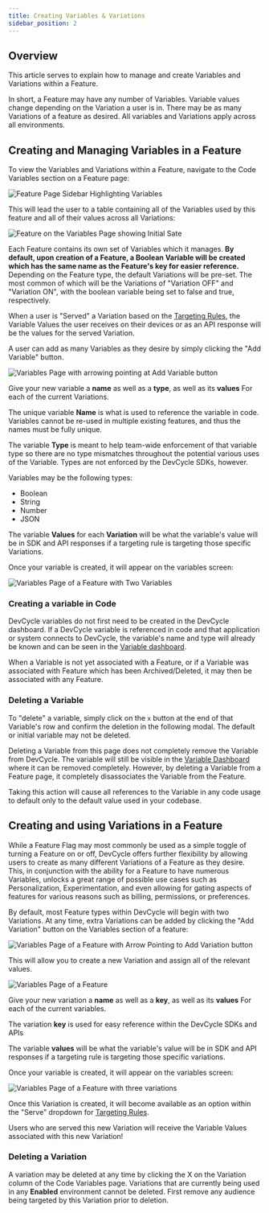 ```yaml
---
title: Creating Variables & Variations
sidebar_position: 2
---
```


## Overview 

This article serves to explain how to manage and create Variables and Variations within a Feature. 

In short, a Feature may have any number of Variables. Variable values change depending on the Variation a user is in. There may be as many Variations of a feature as desired. All variables and Variations apply across all environments. 

## Creating and Managing Variables in a Feature

To view the Variables and Variations within a Feature, navigate to the Code Variables section on a Feature page:

![Feature Page Sidebar Highlighting Variables](/march-2022-variables-sidebar.png)

This will lead the user to a table containing all of the Variables used by this feature and all of their values across all Variations:

![Feature on the Variables Page showing Initial Sate](/december_2021_variables-fancy.png)

Each Feature contains its own set of Variables which it manages. **By default, upon creation of a Feature, a Boolean Variable will be created which has the same name as the Feature's key for easier reference.** Depending on the Feature type, the default Variations will be pre-set. The most common of which will be the Variations of "Variation OFF" and "Variation ON", with the boolean variable being set to false and true, respectively.

When a user is "Served" a Variation based on the [Targeting Rules](/docs/home/feature-management/features-and-variables/targeting-users), the Variable Values the user receives on their devices or as an API response will be the values for the served Variation. 

A user can add as many Variables as they desire by simply clicking the "Add Variable" button. 

![Variables Page with arrowing pointing at Add Variable button](/december_2021_variable-add.png)

Give your new variable a **name** as well as a **type**, as well as its **values** For each of the current Variations.

The unique variable **Name** is what is used to reference the variable in code. Variables cannot be re-used in multiple existing features, and thus the names must be fully unique.

The variable **Type** is meant to help team-wide enforcement of that variable type so there are no type mismatches throughout the potential various uses of the Variable. Types are not enforced by the DevCycle SDKs, however.

Variables may be the following types:

* Boolean
* String
* Number
* JSON

The variable **Values** for each **Variation** will be what the variable's value will be in SDK and API responses if a targeting rule is targeting those specific Variations. 

Once your variable is created, it will appear on the variables screen:

![Variables Page of a Feature with Two Variables](/december_2021_two-variables.png)


### Creating a variable in Code

DevCycle variables do not first need to be created in the DevCycle dashboard. If a DevCycle variable is referenced in code and that application or system connects to DevCycle, the variable's name and type will already be known and can be seen in the [Variable dashboard](/docs/home/feature-management/organizing-your-flags-and-variables/variable-dashboard).

When a Variable is not yet associated with a Feature, or if a Variable was associated with Feature which has been Archived/Deleted, it may then be associated with any Feature. 

### Deleting a Variable

To "delete" a variable, simply click on the `x` button at the end of that Variable's row and confirm the deletion in the following modal. The default or initial variable may not be deleted. 

Deleting a Variable from this page does not completely remove the Variable from DevCycle. The variable will still be visible in the [Variable Dashboard](/docs/home/feature-management/organizing-your-flags-and-variables/variable-dashboard) where it can be removed completely. However, by deleting a Variable from a Feature page, it completely disassociates the Variable from the Feature. 

Taking this action will cause all references to the Variable in any code usage to default only to the default value used in your codebase.

## Creating and using Variations in a Feature

While a Feature Flag may most commonly be used as a simple toggle of turning a Feature on or off, DevCycle offers further flexibility by allowing users to create as many different Variations of a Feature as they desire. This, in conjunction with the ability for a Feature to have numerous Variables, unlocks a great range of possible use cases such as Personalization, Experimentation, and even allowing for gating aspects of features for various reasons such as billing, permissions, or preferences.

By default, most Feature types within DevCycle will begin with two Variations. At any time, extra Variations can be added by clicking the "Add Variation" button on the Variables section of a feature:

![Variables Page of a Feature with Arrow Pointing to Add Variation button](/december_2021_add-variation.png)

This will allow you to create a new Variation and assign all of the relevant values. 

![Variables Page of a Feature](/december_2021_new-variation.png)

Give your new variation a **name** as well as a **key**, as well as its **values** For each of the current variables.

The variation **key** is used for easy reference within the DevCycle SDKs and APIs 

The variable **values** will be what the variable's value will be in SDK and API responses if a targeting rule is targeting those specific variations. 

Once your variable is created, it will appear on the variables screen:

![Variables Page of a Feature with three variations](/december_2021_three-variations.png)

Once this Variation is created, it will become available as an option within the "Serve" dropdown for [Targeting Rules](/docs/home/feature-management/features-and-variables/targeting-users).

Users who are served this new Variation will receive the Variable Values associated with this new Variation!

### Deleting a Variation

A variation may be deleted at any time by clicking the X on the Variation column of the Code Variables page. Variations that are currently being used in any **Enabled** environment cannot be deleted. First remove any audience being targeted by this Variation prior to deletion.


